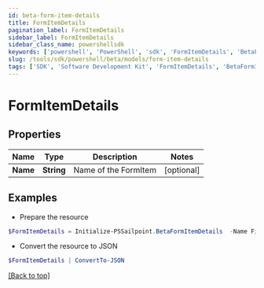 ```yaml
---
id: beta-form-item-details
title: FormItemDetails
pagination_label: FormItemDetails
sidebar_label: FormItemDetails
sidebar_class_name: powershellsdk
keywords: ['powershell', 'PowerShell', 'sdk', 'FormItemDetails', 'BetaFormItemDetails'] 
slug: /tools/sdk/powershell/beta/models/form-item-details
tags: ['SDK', 'Software Development Kit', 'FormItemDetails', 'BetaFormItemDetails']
---
```



# FormItemDetails

## Properties

Name | Type | Description | Notes
------------ | ------------- | ------------- | -------------
**Name** | **String** | Name of the FormItem | [optional] 

## Examples

- Prepare the resource
```powershell
$FormItemDetails = Initialize-PSSailpoint.BetaFormItemDetails  -Name Field1
```

- Convert the resource to JSON
```powershell
$FormItemDetails | ConvertTo-JSON
```


[[Back to top]](#) 

